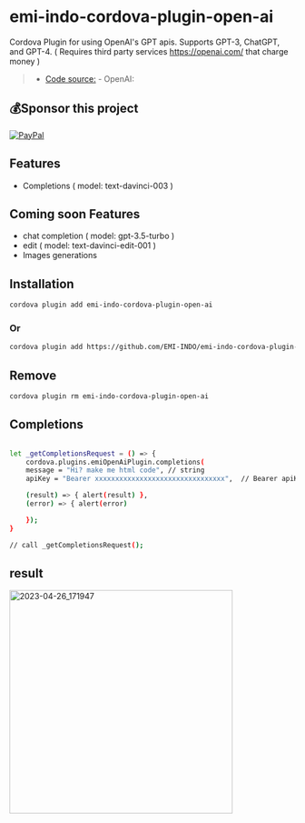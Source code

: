 # emi-indo-cordova-plugin-open-ai
 Cordova Plugin for using OpenAI's GPT apis. Supports GPT-3, ChatGPT, and GPT-4. ( Requires third party services https://openai.com/ that charge money )


> - [Code source:](https://platform.openai.com/docs/api-reference/introduction) - OpenAI:

## 💰Sponsor this project
  [![PayPal](https://img.shields.io/badge/PayPal-00457C?style=for-the-badge&logo=paypal&logoColor=white)](https://paypal.me/emiindo)  
  
  
  ## Features
- Completions ( model: text-davinci-003 )


 ## Coming soon Features
- chat completion ( model: gpt-3.5-turbo )
- edit ( model: text-davinci-edit-001 )
- Images generations 


## Installation

```sh
cordova plugin add emi-indo-cordova-plugin-open-ai
```
### Or
```sh
cordova plugin add https://github.com/EMI-INDO/emi-indo-cordova-plugin-open-ai
```

## Remove
```sh
cordova plugin rm emi-indo-cordova-plugin-open-ai

```


## Completions


```sh

let _getCompletionsRequest = () => {
    cordova.plugins.emiOpenAiPlugin.completions(
    message = "Hi? make me html code", // string
    apiKey = "Bearer xxxxxxxxxxxxxxxxxxxxxxxxxxxxxxxx",  // Bearer apiKey https://platform.openai.com/

    (result) => { alert(result) },
    (error) => { alert(error)

    });
}

// call _getCompletionsRequest();


```

## result
<img width="393" alt="2023-04-26_171947" src="https://user-images.githubusercontent.com/78555833/234546797-50c81ecc-9044-4316-8abf-a2f5afc2c7d0.png">


